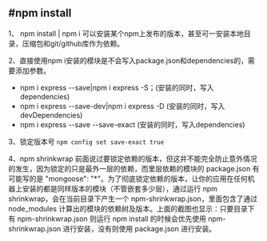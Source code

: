 ﻿#npm install 
---
1、
npm install | npm i 可以安装某个npm上发布的版本，甚至可一安装本地目录，压缩包和git/github库作为依赖。

2、直接使用npm i安装的模块是不会写入package.json和dependencies的，需要添加参数。

* npm i express --save|npm i express -S；(安装的同时，写入dependencies)
* npm i express --save-dev|npm i express -D (安装的同时，写入devDependencies)
*  npm i express --save --save-exact (安装的同时，写入dependencies)

3、锁定版本号
`npm config set save-exact true`

4、npm shrinkwrap 
    前面说过要锁定依赖的版本，但这并不能完全防止意外情况的发生，因为锁定的只是最外一层的依赖，而里层依赖的模块的 package.json 有可能写的是 "mongoose": "*"。为了彻底锁定依赖的版本，让你的应用在任何机器上安装的都是同样版本的模块（不管嵌套多少层），通过运行 npm shrinkwrap，会在当前目录下产生一个 npm-shrinkwrap.json，里面包含了通过 node_modules 计算出的模块的依赖树及版本。上面的截图也显示：只要目录下有 npm-shrinkwrap.json 则运行 npm install 的时候会优先使用 npm-shrinkwrap.json 进行安装，没有则使用 package.json 进行安装。


